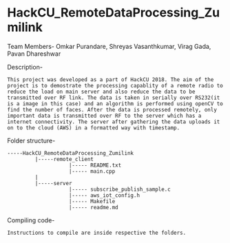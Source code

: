 # HackCU_RemoteDataProcessing_Zumilink #

Team Members- Omkar Purandare, Shreyas Vasanthkumar, Virag Gada, Pavan Dhareshwar 

Description-
```
This project was developed as a part of HackCU 2018. The aim of the project is to demostrate the processing capablity of a remote radio to reduce the load on main server and also reduce the data to be transmitted over RF link. The data is taken in serially over RS232(it is a image in this case) and an algorithm is performed using openCV to find the number of faces. After the data is processed remotely, only important data is transmitted over RF to the server which has a internet connectivity. The server after gathering the data uploads it on to the cloud (AWS) in a formatted way with timestamp.
```
Folder structure-

```
-----HackCU_RemoteDataProcessing_Zumilink
         |-----remote_client 
                    |----- README.txt
                    |----- main.cpp 
         |
         |-----server
                    |----- subscribe_publish_sample.c
                    |----- aws_iot_config.h
                    |----- Makefile
                    |----- readme.md
```


Compiling code-
```
Instructions to compile are inside respective the folders. 
```
